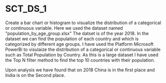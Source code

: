 # SCT_DS_1
Create a bar chart or histogram to visualize the distribution of a categorical or continuous variable.
Here we used the dataset named "population_by_age_group.xlsx"
The datset is of the year 2018.
In the dataset we can find the population of each country and which is categorized by different age groups.
I have used the Platform Microsoft PowerBi to visulaize the distribution of a categorical or continuous variable such as Total Population by Country.
As this is a large dataset I have used the Top N filter method to find the top 10 countries with their population.

Upon analysis we have found that on 2018 China is in the first place and India is on the Second place.
